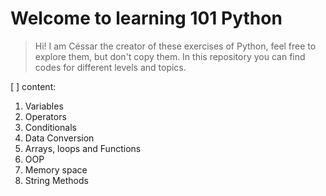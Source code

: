 # Welcome to learning 101 Python

> Hi! I am Céssar the creator of these exercises of Python, feel free to explore them, but don't copy them. In this repository you can find codes for different levels and topics.

 [ ] content:
1. Variables
2. Operators
3. Conditionals
4. Data Conversion 
5. Arrays, loops and Functions
6. OOP
7. Memory space
8. String Methods 
